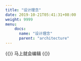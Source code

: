 ```yaml
---
title: "设计理念"
date: 2019-10-21T05:41:31+08:00
weight: 9999
menu:
    docs:
      name: "设计理念"
      parent: "architecture"
---
```



{{<adm type="tip" title="提醒" >}}
马上就会编辑
{{</adm >}}
